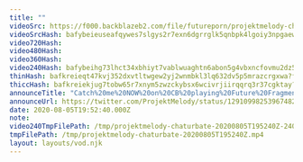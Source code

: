 ```yaml
---
title: ""
videoSrc: https://f000.backblazeb2.com/file/futureporn/projektmelody-chaturbate-2020-08-05.mp4
videoSrcHash: bafybeieuseafqywes7slgys2r7exn6dgrrglk5qnbpk4lgoiy3npgaew4y?filename=projektmelody-chaturbate-2020-08-05.mp4
video720Hash: 
video480Hash: 
video360Hash: 
video240Hash: bafybeihg73lhct34xbhiyt7vablwuaghtn6abon5g4vbxncfovmu2dz5hq?filename=projektmelody-chaturbate-20200805T195240Z-240p.mp4
thinHash: bafkreieqt47kvj352dxvtltwgew2yj2wnmbkl3lq632dv5p5mrazcrgxwa?filename=20200805T195240Z_thin.jpg
thiccHash: bafkreiekjug7tobw65r7xnym5zwzckybsx6wcivrjiirqqrq3r37cgktay?filename=20200805T195240Z_thicc.jpg
announceTitle: "Catch%20me%20NOW%20on%20CB%20playing%20Future%20Fragments%21%20%28%40HentaiWriter%29%20---%20%20%20And%20Twitch%20tonight%20for%20Dungeons%20%26%20Dragons%20%F0%9F%90%89"
announceUrl: https://twitter.com/ProjektMelody/status/1291099825396748292
date: 2020-08-05T19:52:40.000Z
note: 
video240TmpFilePath: /tmp/projektmelody-chaturbate-20200805T195240Z-240p.mp4
tmpFilePath: /tmp/projektmelody-chaturbate-20200805T195240Z.mp4
layout: layouts/vod.njk
---
```

